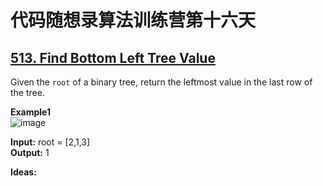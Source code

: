 # 代码随想录算法训练营第十六天
## [513. Find Bottom Left Tree Value](https://leetcode.com/problems/find-bottom-left-tree-value/description/)

Given the `root` of a binary tree, return the leftmost value in the last row of the tree.

**Example1**<br>
![image](https://github.com/user-attachments/assets/6a11a5ed-c7bc-40be-a96b-0c5d7287c744)

**Input:** root = [2,1,3] <br>
**Output:** 1

**Ideas:**